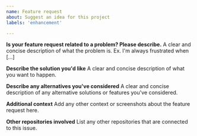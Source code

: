 ```yaml
---
name: Feature request
about: Suggest an idea for this project
labels: 'enhancement'

---
```


**Is your feature request related to a problem? Please describe.**
A clear and concise description of what the problem is. Ex. I'm always frustrated when [...]


**Describe the solution you'd like**
A clear and concise description of what you want to happen.


**Describe any alternatives you've considered**
A clear and concise description of any alternative solutions or features you've considered.


**Additional context**
Add any other context or screenshots about the feature request here.


**Other repositories involved**
List any other repositories that are connected to this issue.
